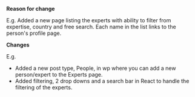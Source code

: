 **Reason for change**

E.g. Added a new page listing the experts with ability to filter from expertise, country and free search. Each name in the list links to the person's profile page.

**Changes**

E.g.
* Added a new post type, People, in wp where you can add a new person/expert to the Experts page.
* Added filtering, 2 drop downs and a search bar in React to handle the filtering of the experts.
